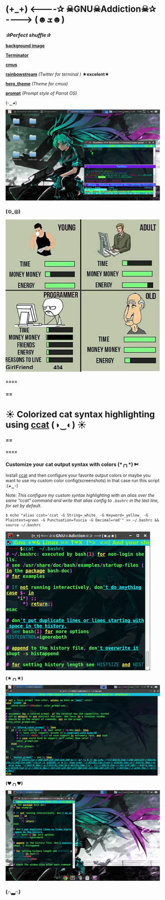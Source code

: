 # (+_+) <----✰ ☠GNU☠Addiction☠✰ ----> (☻ܫ☻)
 
### *✰Perfect shuffle✰*

[**background image**](https://razgriz12991.deviantart.com/art/Vocaloid-Wallpaper-279294938) 

[**Terminator**](https://launchpad.net/terminator)

[**cmus**](https://github.com/TitanHero/cmus)

[**rainbowstream**](https://github.com/orakaro/rainbowstream) *(Twitter for terminal )*   **★excelent★** 

[**hero_theme**](https://github.com/TitanHero/hero_theme) *(Theme for cmus)*

[**prompt**](data/prompt_config) *(Prompt style of Parrot OS)*


(-‿◕)



![screenshotdesk](desktop_screenshots/addiction.png)






### (⊙_◎) 




![imagefunny](images/pro.jpg)

#### ====
### ==

# ☀ Colorized cat syntax highlighting using [**ccat**](https://github.com/jingweno/ccat)  (◑‿◐) ☀

### ==
#### ====

### Customize your cat output syntax with colors  (\*╭╮\*) ✄

Install [ccat](https://github.com/jingweno/ccat)  and then configure your favorite output colors or maybe you want to use my custom color config(screenshots) in that case run this script :(◕‿-)

Note:
*This configure my custom syntax highlighting with an alias over the same "ccat" command and write that alias config to `.bashrc` in the last line, for set by default.*

```shell
$ echo "alias ccat='ccat -G String=_white_ -G Keyword=_yellow_ -G Plaintext=green -G Punctuation=fuscia -G Decimal=red'" >> ~/.bashrc && source ~/.bashrc
```



![imageccat](images/ccatscreen1.png)

**(★╭╮★)**

![imageccat1](images/ccatscreen2.png)

**(❤╭╮❤)**

![imageccat2](images/ccatscreen3.png)

### **(∩▂∩)** 




